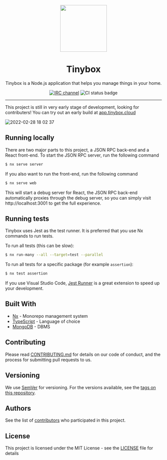 <p align="center">
  <img src="https://i.imgur.com/urpQzLM.png" width="150" />
</p>

<h1 align="center">Tinybox</h1>

<p align="center">Tinybox is a Node.js application that helps you manage things in your home.</p>

<p align="center">
  <a href="https://libera.chat/"><img src="https://img.shields.io/badge/IRC-%23tinybox--dev-pink" alt="IRC channel" /></a>
  <img src="https://github.com/junzhengca/tinybox/actions/workflows/ci.yaml/badge.svg" alt="CI status badge" />
</p>

---

This project is still in very early stage of development, looking for contributers! You can try out an early build at [app.tinybox.cloud](https://app.tinybox.cloud)

![2022-02-28 18 02 37](https://user-images.githubusercontent.com/7855724/156072934-c5e06cee-43db-40d6-bd8a-fbdc62d9c465.gif)

## Running locally

There are two major parts to this project, a JSON RPC back-end and a React front-end. To start the JSON RPC server, run the following command

```bash
$ nx serve server
```

If you also want to run the front-end, run the following command

```bash
$ nx serve web
```

This will start a debug server for React, the JSON RPC back-end automatically proxies through the debug server, so you can simply visit http://localhost:3001 to get the full experience.

## Running tests

Tinybox uses Jest as the test runner. It is preferred that you use Nx commands
to run tests.

To run all tests (this can be slow):

```bash
$ nx run-many --all --target=test --parallel
```

To run all tests for a specific package (for example `assertion`):

```bash
$ nx test assertion
```

If you use Visual Studio Code, [Jest Runner](https://marketplace.visualstudio.com/items?itemName=firsttris.vscode-jest-runner) is a great extension to speed up your development.

## Built With

- [Nx](https://nx.dev/) - Monorepo management system
- [TypeScript](https://www.typescriptlang.org/) - Language of choice
- [MongoDB](https://www.mongodb.com/) - DBMS

## Contributing

Please read [CONTRIBUTING.md](https://github.com/junzhengca/tinybox/blob/main/CONTRIBUTING.md) for details on our code of conduct, and the process for submitting pull requests to us.

## Versioning

We use [SemVer](http://semver.org/) for versioning. For the versions available, see the [tags on this repository](https://github.com/your/project/tags).

## Authors

See the list of [contributors](https://github.com/junzhengca/tinybox/contributors) who participated in this project.

## License

This project is licensed under the MIT License - see the [LICENSE](LICENSE) file for details
